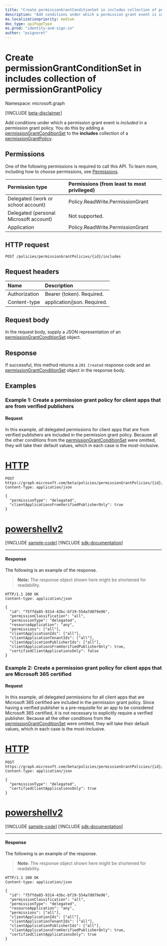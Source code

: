 ```yaml
---
title: "Create permissionGrantConditionSet in includes collection of permissionGrantPolicy"
description: "Add conditions under which a permission grant event is included in a permission grant policy."
ms.localizationpriority: medium
doc_type: apiPageType
ms.prod: "identity-and-sign-in"
author: "psignoret"
---
```


# Create permissionGrantConditionSet in includes collection of permissionGrantPolicy

Namespace: microsoft.graph

[!INCLUDE [beta-disclaimer](../../includes/beta-disclaimer.md)]

Add conditions under which a permission grant event is *included* in a permission grant policy. You do this by adding a [permissionGrantConditionSet](../resources/permissiongrantconditionset.md) to the **includes** collection of a  [permissionGrantPolicy](../resources/permissionGrantPolicy.md).

## Permissions

One of the following permissions is required to call this API. To learn more, including how to choose permissions, see [Permissions](/graph/permissions-reference).

|Permission type      | Permissions (from least to most privileged)              |
|:--------------------|:---------------------------------------------------------|
|Delegated (work or school account) | Policy.ReadWrite.PermissionGrant |
|Delegated (personal Microsoft account) | Not supported.    |
|Application | Policy.ReadWrite.PermissionGrant |

## HTTP request

<!-- { "blockType": "ignored" } -->

```http
POST /policies/permissionGrantPolicies/{id}/includes
```

## Request headers

| Name       | Description|
|:-----------|:----------|
| Authorization | Bearer {token}. Required.  |
| Content-type | application/json. Required. |

## Request body

In the request body, supply a JSON representation of an [permissionGrantConditionSet](../resources/permissiongrantconditionset.md) object.

## Response

If successful, this method returns a `201 Created` response code and an [permissionGrantConditionSet](../resources/permissiongrantconditionset.md) object in the response body.

## Examples

### Example 1: Create a permission grant policy for client apps that are from verified publishers 

#### Request

In this example, *all* delegated permissions for client apps that are from verified publishers are included in the permission grant policy. Because all the other conditions from the [permissionGrantConditionSet](../resources/permissiongrantconditionset.md) were omitted, they will take their default values, which in each case is the most-inclusive.


# [HTTP](#tab/http)
<!-- {
  "blockType": "request",
  "truncated": true,
  "name": "permissiongrantpolicy_create_includes_for_verified_publishers"
}-->

```http
POST https://graph.microsoft.com/beta/policies/permissionGrantPolicies/{id}/includes
Content-Type: application/json

{
  "permissionType": "delegated",
  "clientApplicationsFromVerifiedPublisherOnly": true
}
```

# [powershellv2](#tab/powershellv2)
[!INCLUDE [sample-code](../includes/snippets/powershellv2/permissiongrantpolicy-create-includes-for-verified-publishers-powershellv2-snippets.md)]
[!INCLUDE [sdk-documentation](../includes/snippets/snippets-sdk-documentation-link.md)]

---

#### Response

The following is an example of the response.

> **Note:** The response object shown here might be shortened for readability.

<!-- {
  "blockType": "response",
  "truncated": true,
  "@odata.type": "microsoft.graph.permissionGrantConditionSet"
} -->

```http
HTTP/1.1 200 OK
Content-type: application/json

{
  "id": "75ffda85-9314-43bc-bf19-554a7d079e96",
  "permissionClassification": "all",
  "permissionType": "delegated",
  "resourceApplication": "any",
  "permissions": ["all"],
  "clientApplicationIds": ["all"],
  "clientApplicationTenantIds": ["all"],
  "clientApplicationPublisherIds": ["all"],
  "clientApplicationsFromVerifiedPublisherOnly": true,
  "certifiedClientApplicationsOnly": false
}
```
### Example 2: Create a permission grant policy for client apps that are Microsoft 365 certified  

#### Request

In this example, *all* delegated permissions for all client apps that are Microsoft 365 certified are included in the permission grant policy. Since having a verified publisher is a pre-requisite for an app to be considered Microsoft 365 certified, it is not necessary to explicitly require a verified publisher. Because all the other conditions from the [permissionGrantConditionSet](../resources/permissiongrantconditionset.md) were omitted, they will take their default values, which in each case is the most-inclusive.



# [HTTP](#tab/http)
<!-- {
  "blockType": "request",
  "truncated": true,
  "name": "permissiongrantpolicy_create_includes_for_M365_certified"
}-->

```http
POST https://graph.microsoft.com/beta/policies/permissionGrantPolicies/{id}/includes
Content-Type: application/json

{
  "permissionType": "delegated",
  "certifiedClientApplicationsOnly": true
}
```

# [powershellv2](#tab/powershellv2)
[!INCLUDE [sample-code](../includes/snippets/powershellv2/permissiongrantpolicy-create-includes-for-m365-certified-powershellv2-snippets.md)]
[!INCLUDE [sdk-documentation](../includes/snippets/snippets-sdk-documentation-link.md)]

---

#### Response

The following is an example of the response.

> **Note:** The response object shown here might be shortened for readability.

<!-- {
  "blockType": "response",
  "truncated": true,
  "@odata.type": "microsoft.graph.permissionGrantConditionSet"
} -->

```http
HTTP/1.1 200 OK
Content-type: application/json

{
  "id": "75ffda85-9314-43bc-bf19-554a7d079e96",
  "permissionClassification": "all",
  "permissionType": "delegated",
  "resourceApplication": "any",
  "permissions": ["all"],
  "clientApplicationIds": ["all"],
  "clientApplicationTenantIds": ["all"],
  "clientApplicationPublisherIds": ["all"],
  "clientApplicationsFromVerifiedPublisherOnly": true,
  "certifiedClientApplicationsOnly": true
}
```
